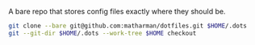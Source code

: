 A bare repo that stores config files exactly where they should be.

```bash
git clone --bare git@github.com:matharman/dotfiles.git $HOME/.dots
git --git-dir $HOME/.dots --work-tree $HOME checkout
```

